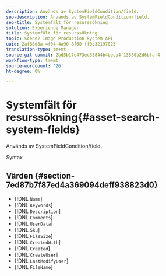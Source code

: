 ```yaml
---
description: Används av SystemFieldCondition/field.
seo-description: Används av SystemFieldCondition/field.
seo-title: Systemfält för resurssökning
solution: Experience Manager
title: Systemfält för resurssökning
topic: Scene7 Image Production System API
uuid: 2af88d8a-4f04-4a90-8f60-ff0c32197023
translation-type: tm+mt
source-git-commit: 2bd5b17e473ec53844b4bbcb4f13580b2d6bfaf4
workflow-type: tm+mt
source-wordcount: '26'
ht-degree: 0%

---
```



# Systemfält för resurssökning{#asset-search-system-fields}

Används av SystemFieldCondition/field.

Syntax

## Värden {#section-7ed87b7f87ed4a369094deff938823d0}

* [!DNL `Name`]
* [!DNL `Keywords`]
* [!DNL `Description`]
* [!DNL `Comments`]
* [!DNL `UserData`]
* [!DNL `Sku`]
* [!DNL `FileSize`]
* [!DNL `CreatedWith`]
* [!DNL `Created`]
* [!DNL `CreateUser`]
* [!DNL `LastModifyUser`]
* [!DNL `FileName`]


